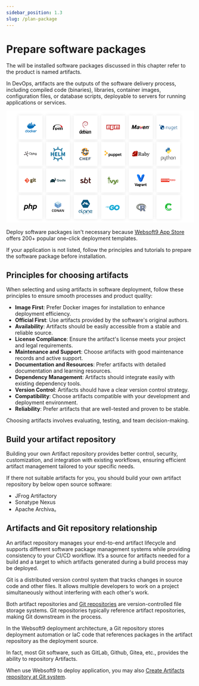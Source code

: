 ```yaml
---
sidebar_position: 1.3
slug: /plan-package
---
```


# Prepare software packages

The will be installed software packages discussed in this chapter refer to the product is named artifacts.  

In DevOps, artifacts are the outputs of the software delivery process, including compiled code (binaries), libraries, container images, configuration files, or database scripts, deployable to servers for running applications or services.

![](./assets/websoft9-artifactorys.png)

Deploy software packages isn't necessary because [Websoft9 App Store](./appstore) offers 200+ popular one-click deployment templates.   

If your application is not listed, follow the principles and tutorials to prepare the software package before installation.  

## Principles for choosing artifacts

When selecting and using artifacts in software deployment, follow these principles to ensure smooth processes and product quality:

- **Image First**: Prefer Docker images for installation to enhance deployment efficiency.
- **Official First**: Use artifacts provided by the software's original authors.
- **Availability**: Artifacts should be easily accessible from a stable and reliable source.
- **License Compliance**: Ensure the artifact's license meets your project and legal requirements.
- **Maintenance and Support**: Choose artifacts with good maintenance records and active support.
- **Documentation and Resources**: Prefer artifacts with detailed documentation and learning resources.
- **Dependency Management**: Artifacts should integrate easily with existing dependency tools.
- **Version Control**: Artifacts should have a clear version control strategy.
- **Compatibility**: Choose artifacts compatible with your development and deployment environment.
- **Reliability**: Prefer artifacts that are well-tested and proven to be stable.

Choosing artifacts involves evaluating, testing, and team decision-making.


## Build your artifact repository

Building your own Artifact repository provides better control, security, customization, and integration with existing workflows, ensuring efficient artifact management tailored to your specific needs.

If there not suitable artifacts for you, you should build your own artifact repository by below open source software:   

- JFrog Artifactory
- Sonatype Nexus
- Apache Archiva。

## Artifacts and Git repository relationship  

An artifact repository manages your end-to-end artifact lifecycle and supports different software package management systems while providing consistency to your CI/CD workflow. It’s a source for artifacts needed for a build and a target to which artifacts generated during a build process may be deployed.  

Git is a distributed version control system that tracks changes in source code and other files. It allows multiple developers to work on a project simultaneously without interfering with each other's work.  

Both artifact repositories and [Git repositories](./plan-git) are version-controlled file storage systems. Git repositories typically reference artifact repositories, making Git downstream in the process.

In the Websoft9 deployment architecture, a Git repository stores deployment automation or IaC code that references packages in the artifact repository as the deployment source.  

In fact, most Git software, such as GitLab, Github, Gitea, etc., provides the ability to repository Artifacts. 

When use Websoft9 to deploy application, you may also [Create Artifacts repository at Git system](./plan-git#create).  